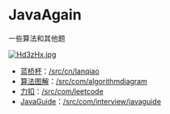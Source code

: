 # JavaAgain

一些算法和其他题

[![Hd3zHx.jpg](https://s4.ax1x.com/2022/02/11/Hd3zHx.jpg)](https://imgtu.com/i/Hd3zHx)

- [蓝桥杯](https://www.lanqiao.cn/)：[/src/cn/lanqiao](/src/cn/lanqiao)
- [算法图解](https://book.douban.com/subject/26979890/)：[/src/com/algorithmdiagram](/src/com/algorithmdiagram)
- [力扣](https://leetcode.com/)：[/src/com/leetcode](/src/com/leetcode)
- [JavaGuide](http://snailclimb.gitee.io/)：[/src/com/interview/javaguide](/src/com/interview/javaguide)